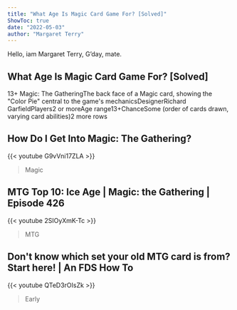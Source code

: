 ```yaml
---
title: "What Age Is Magic Card Game For? [Solved]"
ShowToc: true 
date: "2022-05-03"
author: "Margaret Terry" 
---
```


Hello, iam Margaret Terry, G’day, mate.
## What Age Is Magic Card Game For? [Solved]
13+ Magic: The GatheringThe back face of a Magic card, showing the "Color Pie" central to the game's mechanicsDesignerRichard GarfieldPlayers2 or moreAge range13+ChanceSome (order of cards drawn, varying card abilities)2 more rows

## How Do I Get Into Magic: The Gathering?
{{< youtube G9vVni17ZLA >}}
>Magic

## MTG Top 10: Ice Age | Magic: the Gathering | Episode 426
{{< youtube 2SIOyXmK-Tc >}}
>MTG

## Don't know which set your old MTG card is from? Start here! | An FDS How To
{{< youtube QTeD3rOIsZk >}}
>Early 

